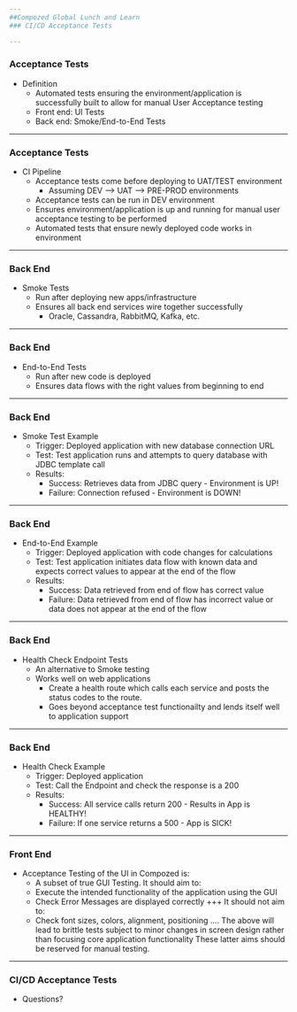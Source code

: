 ```yaml
---
##Compozed Global Lunch and Learn
### CI/CD Acceptance Tests

---
```

### Acceptance Tests
  * Definition
    * Automated tests ensuring the environment/application is successfully built to allow for manual User Acceptance testing
    * Front end: UI Tests
    * Back end: Smoke/End-to-End Tests

---
### Acceptance Tests
  * CI Pipeline
    * Acceptance tests come before deploying to UAT/TEST environment
      * Assuming DEV --> UAT --> PRE-PROD environments
    * Acceptance tests can be run in DEV environment
    * Ensures environment/application is up and running for manual user acceptance testing to be performed
    * Automated tests that ensure newly deployed code works in environment

---
### Back End
  * Smoke Tests
    * Run after deploying new apps/infrastructure
    * Ensures all back end services wire together successfully
      * Oracle, Cassandra, RabbitMQ, Kafka, etc.

---
### Back End
  * End-to-End Tests
    * Run after new code is deployed
    * Ensures data flows with the right values from beginning to end

---
### Back End
  * Smoke Test Example
    * Trigger: Deployed application with new database connection URL
    * Test: Test application runs and attempts to query database with JDBC template call
    * Results:
      * Success: Retrieves data from JDBC query - Environment is UP!
      * Failure: Connection refused - Environment is DOWN!

---
### Back End
  * End-to-End Example
    * Trigger: Deployed application with code changes for calculations
    * Test: Test application initiates data flow with known data and expects correct values to appear at the end of the flow
    * Results:
      * Success: Data retrieved from end of flow has correct value
      * Failure: Data retrieved from end of flow has incorrect value or data does not appear at the end of the flow

---

### Back End
  * Health Check Endpoint Tests
    * An alternative to Smoke testing
    * Works well on web applications
      * Create a health route which calls each service and posts the status codes to the route.
      * Goes beyond acceptance test functionailty and lends itself well to application support
---
### Back End
  * Health Check Example
    * Trigger: Deployed application
    * Test: Call the Endpoint and check the response is a 200
    * Results:
      * Success: All service calls return 200 - Results in App is HEALTHY!
      * Failure: If one service returns a 500 - App is SICK!

---
### Front End
  * Acceptance Testing of the UI in Compozed is:
    * A subset of true GUI Testing.
    It should aim to:
    * Execute the intended functionality of the application using the GUI
    * Check Error Messages are displayed correctly
+++
    It should not aim to:
    * Check font sizes, colors, alignment, positioning ....
    The above will lead to brittle tests subject to minor changes in screen design rather
    than focusing core application functionality
    These latter aims should be reserved for manual testing.

---
### CI/CD Acceptance Tests
  * Questions?
